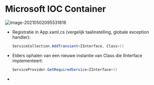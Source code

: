 # Microsoft IOC Container

![image-20210502095531816](C:\Users\u2389\source\repos\ProgrammerenGevorderd2021\Documents\WPF\image-20210502095531816.png)

* Registratie in App.xaml.cs (vergelijk taalinstelling, globale exception handler): 

  ```c#
  ServiceCollection.AddTransient<IInterface, Class>()
  ```

* Elders ophalen van een nieuwe instantie van Class die IInterface implementeert: 

  ```c#
  ServiceProvider.GetRequiredService<IInterface>()
  ```

* 